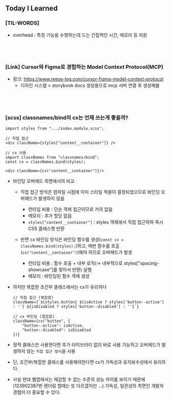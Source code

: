 ## Today I Learned

### [TIL-WORDS]
* overhead : 특정 기능을 수행하는데 드는 간접적인 시간, 메모리 등 자원

## <br />

### [Link] Cursor와 Figma로 경험하는 Model Context Protocol(MCP)
* 링크: https://www.reese-log.com/cursor-figma-model-context-protocol
    * 디자인 시스템 > storybook docs 생성용으로 mcp 서버 연결 후 생성해봄

## <br />

### [scss] classnames/bind의 cx는 언제 쓰는게 좋을까?

```tsx
import styles from ".../index.module.scss";

// 직접 접근
<div className={styles["content__container"]} />

// cx 사용
import classNames from "classnames/bind";
const cx = classNames.bind(styles);

<div className={cx("content__container")}/>
```

- 바인딩 오버헤드 측면에서의 비교
    - 직접 접근 방식은 컴파일 시점에 이미 스타일 적용이 결정되었으므로 바인딩 오버헤드가 발생하지 않음 
        - 런타임 비용 : 단순 객체 접근이므로 거의 없음
        - 메모리 : 추가 할당 없음
        - `styles["content__container"]` : styles 객체에서 직접 접근하여 즉시 CSS 클래스명 반환

    - 반면 cx 바인딩 방식은 바인딩 함수를 생성(`const cx = classNames.bind(styles);`)하고, 매번 함수를 호출(`cx("content__container")`)해야 하므로 오버헤드가 발생
        - 런타임 비용 : 함수 호출 + 내부 로직(→ 내부적으로 styles["spacing-showcase"]를 찾아서 반환) 실행
        - 메모리 : 바인딩된 함수 객체 생성

- 하지만 복잡한 조건부 클래스에서는 cx가 유리하다
    ```tsx
    // 직접 접근 (복잡함)
    className={`${styles.button} ${isActive ? styles['button--active'] : ''} ${isDisabled ? styles['button--disabled'] : ''}`}

    // cx 바인딩 (깔끔함)
    className={cx("button", { 
        "button--active": isActive, 
        "button--disabled": isDisabled 
    })}
    ```

- 정적 클래스만 사용한다면 추가 라이브러리 없이 바로 사용 가능하고 오버헤드가 발생하지 않는 `직접 접근 방식`을 사용
- 단, 조건부/복잡한 클래스를 사용해야한다면 cx가 가독성과 유지보수성에서 유리하다.
- 사실 현대 웹앱에서는 체감할 수 없는 수준의 성능 차이를 보이기 때문에 (123902387번 렌더링 할때는 또 다르겠지만 ...) 가독성, 일관성의 측면인 개발자 경험이 더 중요할 수 있다.